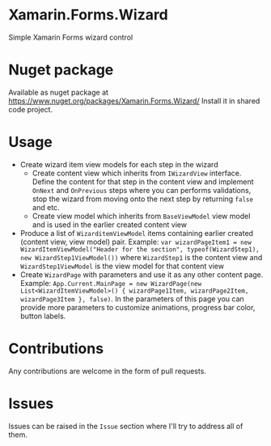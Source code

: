 # Xamarin.Forms.Wizard
Simple Xamarin Forms wizard control

# Nuget package
Available as nuget package at https://www.nuget.org/packages/Xamarin.Forms.Wizard/
Install it in shared code project.

# Usage

- Create wizard item view models for each step in the wizard
  - Create content view which inherits from `IWizardView` interface. Define the content for that step in the content view and implement `OnNext` and `OnPrevious` steps where you can performs validations, stop the wizard from moving onto the next step by returning `false` and etc.
  - Create view model which inherits from `BaseViewModel` view model and is used in the earlier created content view
- Produce a list of `WizarditemViewModel` items containing earlier created (content view, view model) pair. Example: `var wizardPageItem1 = new WizardItemViewModel("Header for the section", typeof(WizardStep1), new WizardStep1ViewModel())` where `WizardStep1` is the content view and `WizardStep1ViewModel` is the view model for that content view
- Create `WizardPage` with parameters and use it as any other content page. Example: `App.Current.MainPage = new WizardPage(new List<WizardItemViewModel>() { wizardPage1Item, wizardPage2Item, wizardPage3Item }, false)`. In the parameters of this page you can provide more parameters to customize animations, progress bar color, button labels. 

# Contributions

Any contributions are welcome in the form of pull requests.

# Issues

Issues can be raised in the `Issue` section where I'll try to address all of them.
